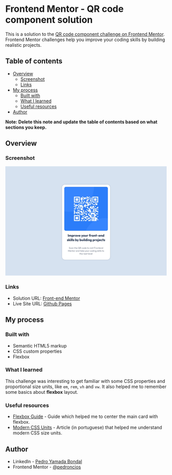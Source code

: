 # Frontend Mentor - QR code component solution

This is a solution to the [QR code component challenge on Frontend Mentor](https://www.frontendmentor.io/challenges/qr-code-component-iux_sIO_H). Frontend Mentor challenges help you improve your coding skills by building realistic projects. 

## Table of contents

- [Overview](#overview)
  - [Screenshot](#screenshot)
  - [Links](#links)
- [My process](#my-process)
  - [Built with](#built-with)
  - [What I learned](#what-i-learned)
  - [Useful resources](#useful-resources)
- [Author](#author)

**Note: Delete this note and update the table of contents based on what sections you keep.**

## Overview

### Screenshot

![](screenshot/ss.jpg)

### Links

- Solution URL: [Front-end Mentor](https://www.frontendmentor.io/solutions/qr-code-component-using-flexbox-layout-IgCCI2AWBu)
- Live Site URL: [Github Pages](https://pedroncios.github.io/frontend-mentor-qr-code/)

## My process

### Built with

- Semantic HTML5 markup
- CSS custom properties
- Flexbox

### What I learned

This challenge was interesting to get familiar with some CSS properties and proportional size units, like ``em``, ``rem``, ``vh`` and ``vw``. It also helped me to remember some basics about **flexbox** layout.

### Useful resources

- [Flexbox Guide](https://css-tricks.com/snippets/css/a-guide-to-flexbox/) - Guide which helped me to center the main card with flexbox.
- [Modern CSS Units](https://desenvolvimentoparaweb.com/css/unidades-css-rem-vh-vw-vmin-vmax-ex-ch/) - Article (in portuguese) that helped me understand modern CSS size units.

## Author

- LinkedIn - [Pedro Yamada Bondal](https://www.linkedin.com/in/pedro-yamada-bondal-b0050122/)
- Frontend Mentor - [@pedroncios](https://www.frontendmentor.io/profile/pedroncios)
